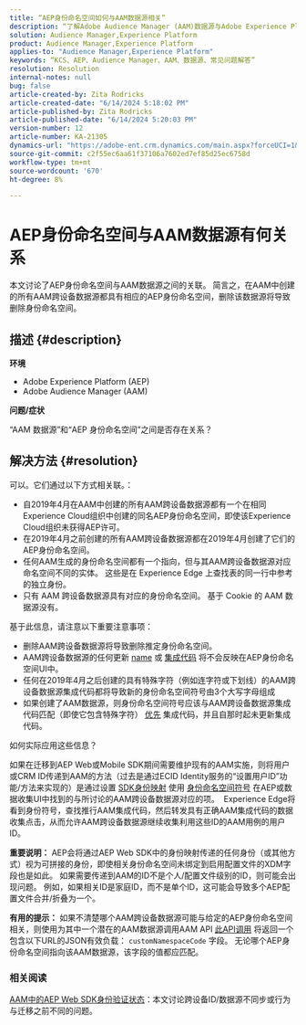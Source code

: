 ```yaml
---
title: “AEP身份命名空间如何与AAM数据源相关”
description: “了解Adobe Audience Manager (AAM)数据源与Adobe Experience Platform (AEP)身份命名空间之间的关系。”
solution: Audience Manager,Experience Platform
product: Audience Manager,Experience Platform
applies-to: "Audience Manager,Experience Platform"
keywords: “KCS、AEP、Audience Manager、AAM、数据源、常见问题解答”
resolution: Resolution
internal-notes: null
bug: false
article-created-by: Zita Rodricks
article-created-date: "6/14/2024 5:18:02 PM"
article-published-by: Zita Rodricks
article-published-date: "6/14/2024 5:20:03 PM"
version-number: 12
article-number: KA-21305
dynamics-url: "https://adobe-ent.crm.dynamics.com/main.aspx?forceUCI=1&pagetype=entityrecord&etn=knowledgearticle&id=0c17bd0c-722a-ef11-840a-002248084fbb"
source-git-commit: c2f55ec6aa61f37106a7602ed7ef85d25ec6758d
workflow-type: tm+mt
source-wordcount: '670'
ht-degree: 8%

---
```


# AEP身份命名空间与AAM数据源有何关系


本文讨论了AEP身份命名空间与AAM数据源之间的关联。 简言之，在AAM中创建的所有AAM跨设备数据源都具有相应的AEP身份命名空间，删除该数据源将导致删除身份命名空间。

## 描述 {#description}


<b>环境</b>

- Adobe Experience Platform (AEP)
- Adobe Audience Manager (AAM)


<b>问题/症状</b>

“AAM 数据源”和“AEP 身份命名空间”之间是否存在关系？


## 解决方法 {#resolution}


可以。它们通过以下方式相关联。：

- 自2019年4月在AAM中创建的所有AAM跨设备数据源都有一个在相同Experience Cloud组织中创建的同名AEP身份命名空间，即使该Experience Cloud组织未获得AEP许可。
- 在2019年4月之前创建的所有AAM跨设备数据源都在2019年4月创建了它们的AEP身份命名空间。
- 任何AAM生成的身份命名空间都有一个指向，但与其AAM跨设备数据源对应命名空间不同的实体。 这些是在 Experience Edge 上查找表的同一行中参考的独立身份。
- 只有 AAM 跨设备数据源具有对应的身份命名空间。 基于 Cookie 的 AAM 数据源没有。


基于此信息，请注意以下重要注意事项：

- 删除AAM跨设备数据源将导致删除推定身份命名空间。
- AAM跨设备数据源的任何更新 <u>name</u> 或 <u>集成代码</u> 将不会反映在AEP身份命名空间UI中。
- 任何在2019年4月之后创建的具有特殊字符（例如连字符或下划线）的AAM跨设备数据源集成代码都将导致新的身份命名空间符号由3个大写字母组成
- 如果创建了AAM数据源，则身份命名空间符号应该与AAM跨设备数据源集成代码匹配（即使它包含特殊字符） <u>优先</u> 集成代码，并且自那时起未更新集成代码。


如何实际应用这些信息？

如果在迁移到AEP Web或Mobile SDK期间需要维护现有的AAM实施，则将用户或CRM ID传递到AAM的方法（过去是通过ECID Identity服务的“设置用户ID”功能/方法来实现的）是通过设置 [SDK身份映射](https://experienceleague.adobe.com/docs/experience-platform/edge/identity/overview.html?lang=en) 使用 <u>身份命名空间符号</u> 在AEP或数据收集UI中找到的与所讨论的AAM跨设备数据源对应的项。  Experience Edge将看到身份符号，查找推行AAM集成代码，然后转发具有正确AAM集成代码的数据收集点击，从而允许AAM跨设备数据源继续收集利用这些ID的AAM用例的用户ID。

<b>重要说明：</b> AEP会将通过AEP Web SDK中的身份映射传递的任何身份（或其他方式）视为可拼接的身份，即使相关身份命名空间未绑定到启用配置文件的XDM字段也是如此。 如果需要传递到AAM的ID不是个人/配置文件级别的ID，则可能会出现问题。 例如，如果相关ID是家庭ID，而不是单个ID，这可能会导致多个AEP配置文件合并/折叠为一个。

<b>有用的提示：</b> 如果不清楚哪个AAM跨设备数据源可能与给定的AEP身份命名空间相关，则使用为其中一个潜在的AAM数据源调用AAM API [此API调用](https://bank.demdex.com/portal/api/v1/openapi.yaml) 将返回一个包含以下URL的JSON有效负载： `customNamespaceCode` 字段。 无论哪个AEP身份命名空间指向该AAM数据源，该字段的值都应匹配。

### 相关阅读

[AAM中的AEP Web SDK身份验证状态](https://experienceleague.adobe.com/en/docs/experience-cloud-kcs/kbarticles/ka-21833)：本文讨论跨设备ID/数据源不同步或行为与迁移之前不同的问题。


